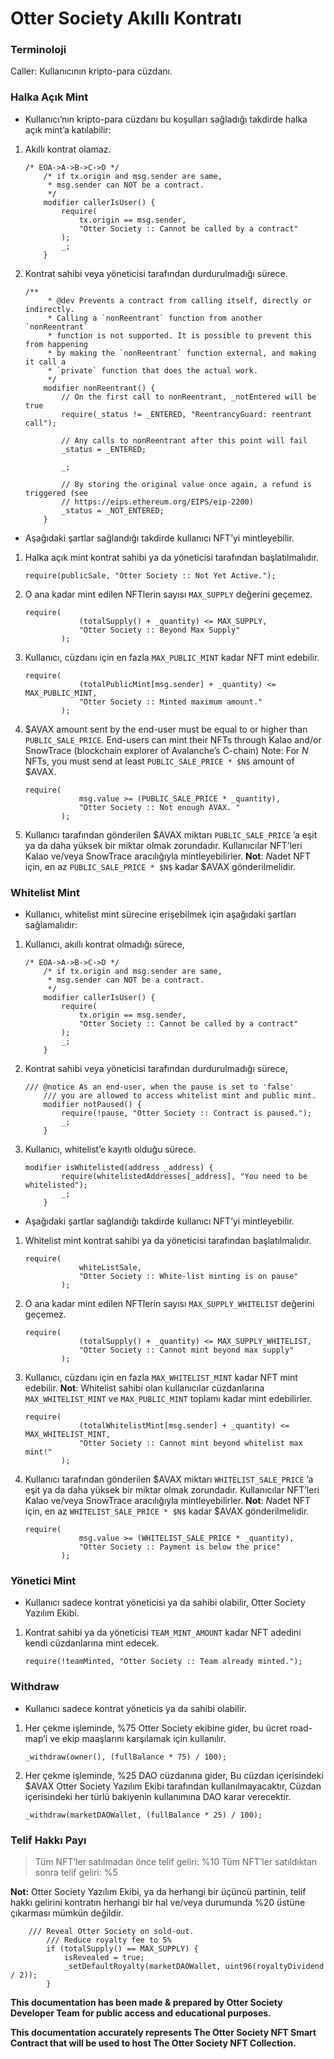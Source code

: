 # Otter Society Akıllı Kontratı

### Terminoloji

Caller: Kullanıcının kripto-para cüzdanı.

### Halka Açık Mint

- Kullanıcı’nın kripto-para cüzdanı bu koşulları sağladığı takdirde halka açık mint’a katılabilir:
1. Akıllı kontrat olamaz.
    
    ```solidity
    /* EOA->A->B->C->D */
        /* if tx.origin and msg.sender are same,
         * msg.sender can NOT be a contract.
         */
        modifier callerIsUser() {
            require(
                tx.origin == msg.sender,
                "Otter Society :: Cannot be called by a contract"
            );
            _;
        }
    ```
    
2. Kontrat sahibi veya yöneticisi tarafından durdurulmadığı sürece.
    
    ```solidity
    /**
         * @dev Prevents a contract from calling itself, directly or indirectly.
         * Calling a `nonReentrant` function from another `nonReentrant`
         * function is not supported. It is possible to prevent this from happening
         * by making the `nonReentrant` function external, and making it call a
         * `private` function that does the actual work.
         */
        modifier nonReentrant() {
            // On the first call to nonReentrant, _notEntered will be true
            require(_status != _ENTERED, "ReentrancyGuard: reentrant call");
    
            // Any calls to nonReentrant after this point will fail
            _status = _ENTERED;
    
            _;
    
            // By storing the original value once again, a refund is triggered (see
            // https://eips.ethereum.org/EIPS/eip-2200)
            _status = _NOT_ENTERED;
        }
    ```
    
- Aşağıdaki şartlar sağlandığı takdirde kullanıcı NFT’yi mintleyebilir.
1. Halka açık mint kontrat sahibi ya da yöneticisi tarafından başlatılmalıdır.
    
    ```solidity
    require(publicSale, "Otter Society :: Not Yet Active.");
    ```
    
2. O ana kadar mint edilen NFTlerin sayısı `MAX_SUPPLY` değerini geçemez.
    
    ```solidity
    require(
                (totalSupply() + _quantity) <= MAX_SUPPLY,
                "Otter Society :: Beyond Max Supply"
            );
    ```
    
3. Kullanıcı, cüzdanı için en fazla `MAX_PUBLIC_MINT` kadar NFT mint edebilir. 
    
    ```solidity
    require(
                (totalPublicMint[msg.sender] + _quantity) <= MAX_PUBLIC_MINT,
                "Otter Society :: Minted maximum amount."
            );
    ```
    
4. $AVAX amount sent by the end-user must be equal to or higher than `PUBLIC_SALE_PRICE`. End-users can mint their NFTs through Kalao and/or SnowTrace (blockchain explorer of Avalanche’s C-chain)
Note: For $N$ NFTs, you must send at least `PUBLIC_SALE_PRICE * $N$` amount of $AVAX.
    
    ```solidity
    require(
                msg.value >= (PUBLIC_SALE_PRICE * _quantity),
                "Otter Society :: Not enough AVAX. "
            );
    ```
    
5. Kullanıcı tarafından gönderilen $AVAX miktarı `PUBLIC_SALE_PRICE` ’a eşit ya da daha yüksek bir miktar olmak zorundadır. Kullanıcılar NFT’leri Kalao ve/veya SnowTrace aracılığıyla mintleyebilirler.
**Not**: $N$adet NFT için, en az `PUBLIC_SALE_PRICE * $N$` kadar $AVAX gönderilmelidir.

### Whitelist Mint

- Kullanıcı, whitelist mint sürecine erişebilmek için aşağıdaki şartları sağlamalıdır:
1. Kullanıcı, akıllı kontrat olmadığı sürece,
    
    ```solidity
    /* EOA->A->B->C->D */
        /* if tx.origin and msg.sender are same,
         * msg.sender can NOT be a contract.
         */
        modifier callerIsUser() {
            require(
                tx.origin == msg.sender,
                "Otter Society :: Cannot be called by a contract"
            );
            _;
        }
    ```
    
2. Kontrat sahibi veya yöneticisi tarafından durdurulmadığı sürece,
    
    ```solidity
    /// @notice As an end-user, when the pause is set to 'false'
        /// you are allowed to access whitelist mint and public mint.
        modifier notPaused() {
            require(!pause, "Otter Society :: Contract is paused.");
            _;
        }
    ```
    
3. Kullanıcı, whitelist’e kayıtlı olduğu sürece.
    
    ```solidity
    modifier isWhitelisted(address _address) {
            require(whitelistedAddresses[_address], "You need to be whitelisted");
            _;
        }
    ```
    
- Aşağıdaki şartlar sağlandığı takdirde kullanıcı NFT’yi mintleyebilir.
1. Whitelist mint kontrat sahibi ya da yöneticisi tarafından başlatılmalıdır.
    
    ```solidity
    require(
                whiteListSale,
                "Otter Society :: White-list minting is on pause"
            );
    ```
    
2. O ana kadar mint edilen NFTlerin sayısı `MAX_SUPPLY_WHITELIST` değerini geçemez.
    
    ```solidity
    require(
                (totalSupply() + _quantity) <= MAX_SUPPLY_WHITELIST,
                "Otter Society :: Cannot mint beyond max supply"
            );
    ```
    
3. Kullanıcı, cüzdanı için en fazla `MAX_WHITELIST_MINT` kadar NFT mint edebilir. 
**Not**: Whitelist sahibi olan kullanıcılar cüzdanlarına `MAX_WHITELIST_MINT` ve `MAX_PUBLIC_MINT` toplamı kadar mint edebilirler.
    
    ```solidity
    require(
                (totalWhitelistMint[msg.sender] + _quantity) <= MAX_WHITELIST_MINT,
                "Otter Society :: Cannot mint beyond whitelist max mint!"
            );
    ```
    
4. Kullanıcı tarafından gönderilen $AVAX miktarı `WHITELIST_SALE_PRICE` ’a eşit ya da daha yüksek bir miktar olmak zorundadır. Kullanıcılar NFT’leri Kalao ve/veya SnowTrace aracılığıyla mintleyebilirler.
**Not**: $N$adet NFT için, en az `WHITELIST_SALE_PRICE * $N$` kadar $AVAX gönderilmelidir.
    
    ```solidity
    require(
                msg.value >= (WHITELIST_SALE_PRICE * _quantity),
                "Otter Society :: Payment is below the price"
            );
    ```
    

### Yönetici Mint

- Kullanıcı sadece kontrat yöneticisi ya da sahibi olabilir, Otter Society Yazılım Ekibi.
1. Kontrat sahibi ya da yöneticisi `TEAM_MINT_AMOUNT` kadar NFT adedini kendi cüzdanlarına mint edecek.
    
    ```solidity
    require(!teamMinted, "Otter Society :: Team already minted.");
    ```
    

### Withdraw

- Kullanıcı sadece kontrat yöneticis ya da sahibi olabilir.
1. Her çekme işleminde, %75 Otter Society ekibine gider, bu ücret road-map’i ve ekip maaşlarını karşılamak için kullanılır.
    
    ```solidity
    _withdraw(owner(), (fullBalance * 75) / 100);
    ```
    
2. Her çekme işleminde, %25 DAO cüzdanına gider, Bu cüzdan içerisindeki $AVAX Otter Society Yazılım Ekibi tarafından kullanılmayacaktır, Cüzdan içerisindeki her türlü bakiyenin kullanımına DAO karar verecektir.
    
    ```solidity
    _withdraw(marketDAOWallet, (fullBalance * 25) / 100);
    ```
    

### Telif Hakkı Payı

> Tüm NFT’ler satılmadan önce telif geliri: %10
Tüm NFT’ler satıldıktan sonra telif geliri: %5


**Not:**   Otter Society Yazılım Ekibi, ya da herhangi bir üçüncü partinin, telif hakkı gelirini kontratın herhangi bir hal ve/veya durumunda %20 üstüne çıkarması mümkün değildir.
> 

```solidity
	/// Reveal Otter Society on sold-out.
        /// Reduce royalty fee to 5%
        if (totalSupply() == MAX_SUPPLY) {
            isRevealed = true;
            _setDefaultRoyalty(marketDAOWallet, uint96(royaltyDividend / 2));
        }
```

**This documentation has been made & prepared by Otter Society Developer Team for public access and educational purposes.**

**This documentation accurately represents The Otter Society NFT Smart Contract that will be used to host The Otter Society NFT Collection.**
